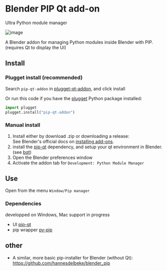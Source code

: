 # Blender PIP Qt add-on
Ultra Python module manager

![image](https://github.com/hannesdelbeke/pip-qt-addon/assets/3758308/3a80f178-d77d-4af6-8e63-26c258171ec4)

A Blender addon for managing Python modules inside Blender with PIP. (requires Qt to display the UI)




## Install

### Plugget install (recommended)
Search `pip-qt-addon` in [plugget-qt-addon](https://github.com/plugget/plugget-qt-addon), and click install  

Or run this code if you have the [plugget](https://github.com/plugget/plugget) Python package installed:
```python
import plugget
plugget.install("pip-qt-addon")
```

### Manual install
1. Install either by download .zip or downloading a release:  
See Blender's official docs on [installing add-ons](https://docs.blender.org/manual/en/latest/editors/preferences/addons.html#installing-add-ons).
2. install the [pip-qt](https://github.com/hannesdelbeke/pip-qt) dependency, and setup your qt environment in Blender. (see [bqt](https://github.com/techartorg/bqt))
3. Open the Blender preferences window  
4. Activate the addon tab for `Development: Python Module Manager`



## Use
Open from the menu `Window/Pip manager`



### Dependencies
developped on Windows, Mac support in progress
- UI [pip-qt](https://github.com/hannesdelbeke/pip-qt)
- pip wrapper [py-pip](https://github.com/hannesdelbeke/py-pip)


## other
- A similar, more basic pip-installer for Blender (without Qt): https://github.com/hannesdelbeke/blender_pip
